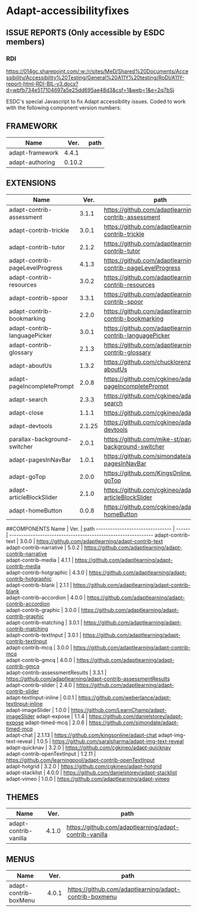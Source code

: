 # Adapt-accessibilityfixes

## ISSUE REPORTS (Only accessible by ESDC members)

### RDI 
https://014gc.sharepoint.com/:w:/r/sites/MeD/Shared%20Documents/Accessibility/Accessibility%20Testing/General%20A11Y%20testing/RoDI/A11Y-report-html-RDI-BIL-v3.docx?d=wbfb734e517104697a5e25dd695ae48d3&csf=1&web=1&e=2q7bSj


ESDC's special Javascript to fix Adapt accessibility issues.
Coded to work with the following component version numbers:

## FRAMEWORK
Name | Ver. | path
-------------------------------- | ------ | -------------------------------------------------------------
adapt-framework | 4.4.1 |  
adapt-authoring | 0.10.2 |  

## EXTENSIONS
Name | Ver. | path
-------------------------------- | ------ | -------------------------------------------------------------
adapt-contrib-assessment | 3.1.1 | https://github.com/adaptlearning/adapt-contrib-assessment
adapt-contrib-trickle | 3.0.1 | https://github.com/adaptlearning/adapt-contrib-trickle
adapt-contrib-tutor | 2.1.2 | https://github.com/adaptlearning/adapt-contrib-tutor
adapt-contrib-pageLevelProgress | 4.1.3 | https://github.com/adaptlearning/adapt-contrib-pageLevelProgress
adapt-contrib-resources | 3.0.2 | https://github.com/adaptlearning/adapt-contrib-resources
adapt-contrib-spoor | 3.3.1 | https://github.com/adaptlearning/adapt-contrib-spoor
adapt-contrib-bookmarking | 2.2.0 | https://github.com/adaptlearning/adapt-contrib-bookmarking	
adapt-contrib-languagePicker | 3.0.1 | https://github.com/adaptlearning/adapt-contrib-languagePicker	
adapt-contrib-glossary | 2.1.3 | https://github.com/adaptlearning/adapt-contrib-glossary	
adapt-aboutUs | 1.3.2 | https://github.com/chucklorenz/adapt-aboutUs	
adapt-pageIncompletePrompt | 2.0.8 | https://github.com/cgkineo/adapt-pageIncompletePrompt	
adapt-search | 2.3.3 | https://github.com/cgkineo/adapt-search	
adapt-close | 1.1.1 | https://github.com/cgkineo/adapt-close	
adapt-devtools | 2.1.25 | https://github.com/cgkineo/adapt-devtools	
parallax-background-switcher | 2.0.1 | https://github.com/mike-st/parallax-background-switcher	
adapt-pagesInNavBar | 1.0.1 | https://github.com/simondate/adapt-pagesInNavBar	
adapt-goTop | 2.0.0 | https://github.com/KingsOnline/adapt-goTop	
adapt-articleBlockSlider | 2.1.0 | https://github.com/cgkineo/adapt-articleBlockSlider	
adapt-homeButton | 0.0.8 | https://github.com/cgkineo/adapt-homeButton	

##COMPONENTS
Name | Ver. | path
-------------------------------- | ------ | -------------------------------------------------------------
adapt-contrib-text | 3.0.0 | https://github.com/adaptlearning/adapt-contrib-text	
adapt-contrib-narrative | 5.0.2 | https://github.com/adaptlearning/adapt-contrib-narrative	
adapt-contrib-media | 4.1.1 | https://github.com/adaptlearning/adapt-contrib-media	
adapt-contrib-hotgraphic | 4.3.0 | https://github.com/adaptlearning/adapt-contrib-hotgraphic	
adapt-contrib-blank | 2.1.1 | https://github.com/adaptlearning/adapt-contrib-blank	
adapt-contrib-accordion | 4.0.0 | https://github.com/adaptlearning/adapt-contrib-accordion	
adapt-contrib-graphic | 3.0.0 | https://github.com/adaptlearning/adapt-contrib-graphic	
adapt-contrib-matching | 3.0.1 | https://github.com/adaptlearning/adapt-contrib-matching	
adapt-contrib-textInput | 3.0.1 | https://github.com/adaptlearning/adapt-contrib-textInput	
adapt-contrib-mcq | 3.0.0 | https://github.com/adaptlearning/adapt-contrib-mcq	
adapt-contrib-gmcq | 4.0.0 | https://github.com/adaptlearning/adapt-contrib-gmcq	
adapt-contrib-assessmentResults | 3.3.1 | https://github.com/adaptlearning/adapt-contrib-assessmentResults	
adapt-contrib-slider | 2.4.0 | https://github.com/adaptlearning/adapt-contrib-slider	
adapt-textInput-inline | 0.0.1 | https://github.com/weberlance/adapt-textInput-inline	
adapt-imageSlider | 1.0.0 | https://github.com/LearnChamp/adapt-imageSlider	
adapt-expose | 1.1.4 | https://github.com/danielstorey/adapt-expose	
adapt-timed-mcq | 2.0.6 | https://github.com/simondate/adapt-timed-mcq	
adapt-chat | 2.1.13 | https://github.com/kingsonline/adapt-chat	
adapt-img-text-reveal | 1.0.5 | https://github.com/saralsharma/adapt-img-text-reveal	
adapt-quicknav | 3.2.0 | https://github.com/cgkineo/adapt-quicknav	
adapt-contrib-openTextInput | 1.2.11 | https://github.com/learningpool/adapt-contrib-openTextInput	
adapt-hotgrid | 3.2.0 | https://github.com/cgkineo/adapt-hotgrid	
adapt-stacklist | 4.0.0 | https://github.com/danielstorey/adapt-stacklist	
adapt-vimeo | 1.0.0 | https://github.com/adaptlearning/adapt-vimeo

## THEMES
Name | Ver. | path
-------------------------------- | ------ | -------------------------------------------------------------
adapt-contrib-vanilla | 4.1.0 | https://github.com/adaptlearning/adapt-contrib-vanilla	

## MENUS
Name | Ver. | path
-------------------------------- | ------ | -------------------------------------------------------------
adapt-contrib-boxMenu | 4.0.1 | https://github.com/adaptlearning/adapt-contrib-boxmenu	

